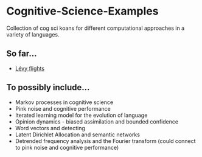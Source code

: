 # Cognitive-Science-Examples

Collection of cog sci koans for different computational approaches in a variety of languages.

## So far...

- [Lévy flights](https://github.com/mt-digital/Cognitive-Science-Examples/blob/master/L%C3%A9vy%20Flights.ipynb)


## To possibly include...

- Markov processes in cognitive science
- Pink noise and cognitive performance
- Iterated learning model for the evolution of language
- Opinion dynamics - biased assimilation and bounded confidence
- Word vectors and detecting 
- Latent Dirichlet Allocation and semantic networks
- Detrended frequency analysis and the Fourier transform (could connect to pink
  noise and cognitive performance)
